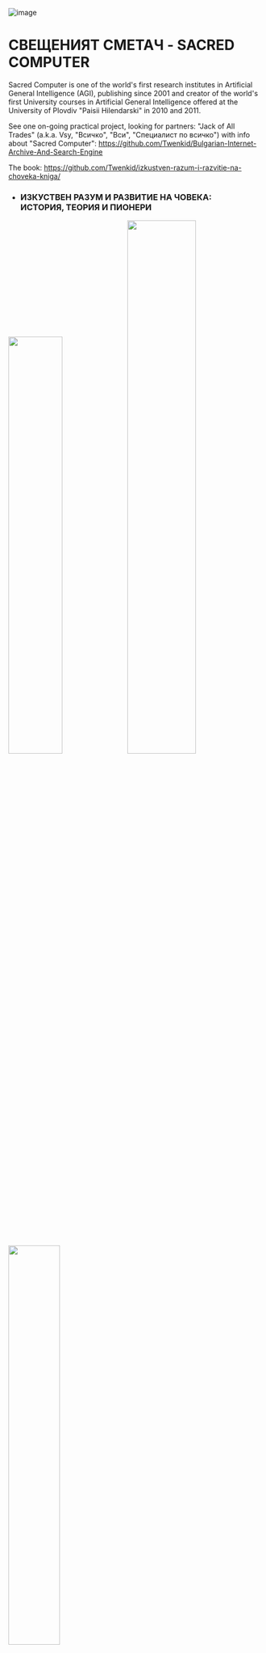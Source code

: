 ![image](https://user-images.githubusercontent.com/23367640/217870848-93691f9d-1b83-47ef-9564-2c5caa4cd549.png)

# СВЕЩЕНИЯТ СМЕТАЧ - SACRED COMPUTER

Sacred Computer is one of the world's first research institutes in Artificial General Intelligence (AGI), publishing since 2001 and creator of the world's first University courses in Artificial General Intelligence offered at the University of Plovdiv "Paisii Hilendarski" in 2010 and 2011.

See one on-going practical project, looking for partners: "Jack of All Trades" (a.k.a. Vsy, "Всичко", "Вси", "Специалист по всичко") with info about "Sacred Computer":
https://github.com/Twenkid/Bulgarian-Internet-Archive-And-Search-Engine

The book:  https://github.com/Twenkid/izkustven-razum-i-razvitie-na-choveka-kniga/


* ### ИЗКУСТВЕН РАЗУМ И РАЗВИТИЕ НА ЧОВЕКА:<br> ИСТОРИЯ, ТЕОРИЯ И ПИОНЕРИ

<img src="https://eim.twenkid.com/1.png?v_22-10-2022" width=46%> <img src="https://eim.twenkid.com/2.png?v_1-10-2022" width=52%><br><img src="https://eim.twenkid.com/3.png?v_27-09-2022" width=45%>

## Resources

https://artificial-mind.blogspot.com/

http://artificial-mind.blogspot.com/2010/04/universal-artificial-intelligence.html

http://artificial-mind.blogspot.com/2011/03/mathematical-theory-of-intelligence.html

http://artificial-mind.blogspot.com/2010/01/i-will-create-thinking-machine-that.html

https://translate.google.com/translate?sl=auto&tl=en&u=https://artificial-mind.blogspot.com/2020/07/interdisciplinary-research-institute.html

https://artificial-mind.blogspot.com/2019/05/call-for-co-founders-of-r-startup-in.html

https://artificial-mind.blogspot.com/2009/11/dreamers-and-adventurists-do-big.html

https://artificial-mind.blogspot.com/2020/07/interdisciplinary-research-institute.html

http://artificial-mind.blogspot.com/2019/08/AGI-at-Plovdiv-2010-vs-MIT-2018.html

https://artificial-mind.blogspot.com/search?q=supercogalg

http://artificial-mind.blogspot.com/2012/07/news-sigi-2012-1-first-sigi-agi.html

http://research.twenkid.com/

